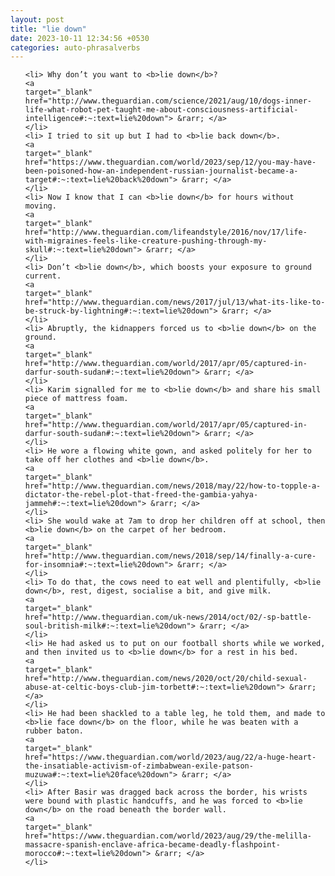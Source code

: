 ```yaml
---
layout: post
title: "lie down"
date: 2023-10-11 12:34:56 +0530
categories: auto-phrasalverbs
---
```

<ol>

    <li> Why don’t you want to <b>lie down</b>?
    <a 
    target="_blank" 
    href="http://www.theguardian.com/science/2021/aug/10/dogs-inner-life-what-robot-pet-taught-me-about-consciousness-artificial-intelligence#:~:text=lie%20down"> &rarr; </a>
    </li>
    <li> I tried to sit up but I had to <b>lie back down</b>.
    <a 
    target="_blank" 
    href="https://www.theguardian.com/world/2023/sep/12/you-may-have-been-poisoned-how-an-independent-russian-journalist-became-a-target#:~:text=lie%20back%20down"> &rarr; </a>
    </li>
    <li> Now I know that I can <b>lie down</b> for hours without moving.
    <a 
    target="_blank" 
    href="http://www.theguardian.com/lifeandstyle/2016/nov/17/life-with-migraines-feels-like-creature-pushing-through-my-skull#:~:text=lie%20down"> &rarr; </a>
    </li>
    <li> Don’t <b>lie down</b>, which boosts your exposure to ground current.
    <a 
    target="_blank" 
    href="http://www.theguardian.com/news/2017/jul/13/what-its-like-to-be-struck-by-lightning#:~:text=lie%20down"> &rarr; </a>
    </li>
    <li> Abruptly, the kidnappers forced us to <b>lie down</b> on the ground.
    <a 
    target="_blank" 
    href="http://www.theguardian.com/world/2017/apr/05/captured-in-darfur-south-sudan#:~:text=lie%20down"> &rarr; </a>
    </li>
    <li> Karim signalled for me to <b>lie down</b> and share his small piece of mattress foam.
    <a 
    target="_blank" 
    href="http://www.theguardian.com/world/2017/apr/05/captured-in-darfur-south-sudan#:~:text=lie%20down"> &rarr; </a>
    </li>
    <li> He wore a flowing white gown, and asked politely for her to take off her clothes and <b>lie down</b>.
    <a 
    target="_blank" 
    href="http://www.theguardian.com/news/2018/may/22/how-to-topple-a-dictator-the-rebel-plot-that-freed-the-gambia-yahya-jammeh#:~:text=lie%20down"> &rarr; </a>
    </li>
    <li> She would wake at 7am to drop her children off at school, then <b>lie down</b> on the carpet of her bedroom.
    <a 
    target="_blank" 
    href="http://www.theguardian.com/news/2018/sep/14/finally-a-cure-for-insomnia#:~:text=lie%20down"> &rarr; </a>
    </li>
    <li> To do that, the cows need to eat well and plentifully, <b>lie down</b>, rest, digest, socialise a bit, and give milk.
    <a 
    target="_blank" 
    href="http://www.theguardian.com/uk-news/2014/oct/02/-sp-battle-soul-british-milk#:~:text=lie%20down"> &rarr; </a>
    </li>
    <li> He had asked us to put on our football shorts while we worked, and then invited us to <b>lie down</b> for a rest in his bed.
    <a 
    target="_blank" 
    href="http://www.theguardian.com/news/2020/oct/20/child-sexual-abuse-at-celtic-boys-club-jim-torbett#:~:text=lie%20down"> &rarr; </a>
    </li>
    <li> He had been shackled to a table leg, he told them, and made to <b>lie face down</b> on the floor, while he was beaten with a rubber baton.
    <a 
    target="_blank" 
    href="https://www.theguardian.com/world/2023/aug/22/a-huge-heart-the-insatiable-activism-of-zimbabwean-exile-patson-muzuwa#:~:text=lie%20face%20down"> &rarr; </a>
    </li>
    <li> After Basir was dragged back across the border, his wrists were bound with plastic handcuffs, and he was forced to <b>lie down</b> on the road beneath the border wall.
    <a 
    target="_blank" 
    href="https://www.theguardian.com/world/2023/aug/29/the-melilla-massacre-spanish-enclave-africa-became-deadly-flashpoint-morocco#:~:text=lie%20down"> &rarr; </a>
    </li>